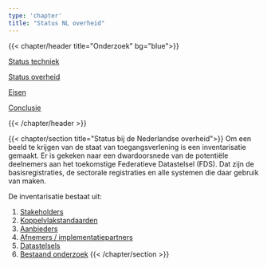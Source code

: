 ```yaml
---
type: 'chapter'
title: "Status NL overheid"
---
```


{{< chapter/header title="Onderzoek" bg="blue">}}
<div class="sub-navigation-wrapper">
<div class="utrecht-paragraph pt-1 sub-navigation-tab bg-rhc-color-blauw-25">
   <p>
      <a href="../status_techniek">Status techniek</a> 
   </p>
</div>
<div class="sub-navigation-tab-selected utrecht-paragraph pt-1 sub-navigation-tab">
   <p>
      <a href="../status_nl_overheid">Status overheid</a>
   </p>
</div>
<div class="utrecht-paragraph pt-1 sub-navigation-tab bg-rhc-color-blauw-25">
   <p>
      <a href="../eisen_aan_de_oplossing">Eisen</a>
   </p>
</div><div class="utrecht-paragraph pt-1 sub-navigation-tab bg-rhc-color-blauw-25">
   <p>
      <a href="../conclusie">Conclusie</a>
   </p>
</div> 
</div>

{{< /chapter/header >}}


{{< chapter/section title="Status bij de Nederlandse overheid">}}
Om een beeld te krijgen van de staat van toegangsverlening is een inventarisatie gemaakt.
Er is gekeken naar een dwardoorsnede van de potentiële deelnemers aan het toekomstige Federatieve Datastelsel (FDS). Dat zijn de
basisregistraties, de sectorale registraties en alle systemen die daar gebruik van maken.

De inventarisatie bestaat uit:

1. [Stakeholders](stakeholders)
2. [Koppelvlakstandaarden](koppelvlakken)
3. [Aanbieders](aanbieders)
4. [Afnemers / implementatiepartners](afnemers)
5. [Datastelsels](platforms)
6. [Bestaand onderzoek](eerder_onderzoek)
{{< /chapter/section >}}
